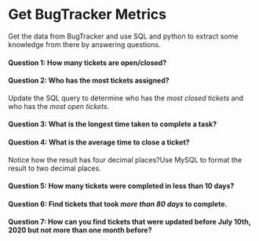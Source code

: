 # Get BugTracker Metrics
Get the data from BugTracker and use SQL and python to extract some knowledge from there by answering questions.

#### Question 1: How many tickets are open/closed?
#### Question 2: Who has the most tickets assigned?
Update the SQL query to determine who has the _most closed tickets_ and who has the _most open tickets_.
#### Question 3: What is the longest time taken to complete a task?
#### Question 4: What is the average time to close a ticket?
Notice how the result has four decimal places?Use MySQL to format the result to two decimal places.
#### Question 5: How many tickets were completed in less than 10 days?
#### Question 6: Find tickets that took _more than 80 days_ to complete.
#### Question 7: How can you find tickets that were updated before July 10th, 2020 but not more than one month before?
